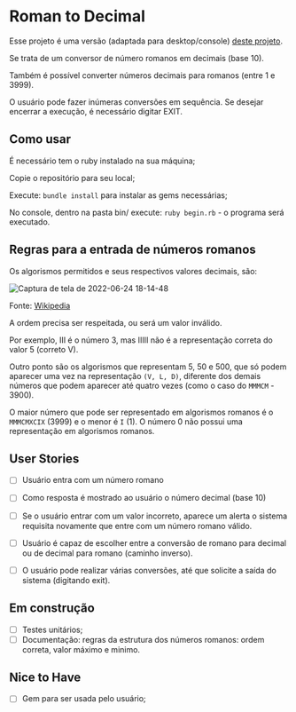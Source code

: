 # Roman to Decimal
Esse projeto é uma versão (adaptada para desktop/console) [deste projeto](https://github.com/florinpop17/app-ideas/blob/master/Projects/1-Beginner/Roman-to-Decimal-Converter.md#user-stories).

Se trata de um conversor de número romanos em decimais (base 10).

Também é possível converter números decimais para romanos (entre 1 e 3999).

O usuário pode fazer inúmeras conversões em sequência. Se desejar encerrar a execução, é necessário digitar EXIT.

## Como usar
É necessário tem o ruby instalado na sua máquina;

Copie o repositório para seu local;

Execute: `bundle install` para instalar as gems necessárias;

No console, dentro na pasta bin/ execute: `ruby begin.rb` - o programa será executado.

## Regras para a entrada de números romanos
Os algorismos permitidos e seus respectivos valores decimais, são:

![Captura de tela de 2022-06-24 18-14-48](https://user-images.githubusercontent.com/87029318/175695666-1c14ee0a-016f-4256-9d3a-9dc6e3fa1c50.png)

Fonte: [Wikipedia](https://en.wikipedia.org/wiki/Roman_numerals)

A ordem precisa ser respeitada, ou será um valor inválido.

Por exemplo, III é o número 3, mas IIIII não é a representação correta do valor 5 (correto V).

Outro ponto são os algorismos que representam 5, 50 e 500, que só podem aparecer uma vez na representação `(V, L, D)`, diferente dos demais números que podem aparecer até quatro vezes (como o caso do `MMMCM` - 3900).

O maior número que pode ser representado em algorismos romanos é o `MMMCMXCIX` (3999) e o menor é `I` (1). O número 0 não possui uma representação em algorismos romanos.



## User Stories
 -   [ ] Usuário entra com um número romano
 -   [ ] Como resposta é mostrado ao usuário o número decimal (base 10)
 -   [ ] Se o usuário entrar com um valor incorreto, aparece um alerta o sistema requisita novamente que entre com um número romano válido.
 -   [ ] Usuário é capaz de escolher entre a conversão de romano para decimal ou de decimal para romano (caminho inverso).
 -   [ ] O usuário pode realizar várias conversões, até que solicite a saída do sistema (digitando exit).


## Em construção
-   [ ] Testes unitários;
-   [ ] Documentação: regras da estrutura dos números romanos: ordem correta, valor máximo e minimo.

## Nice to Have
-   [ ] Gem para ser usada pelo usuário;
